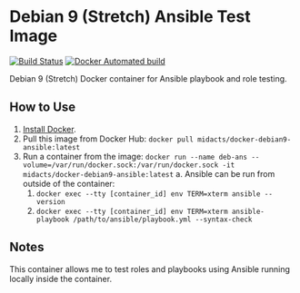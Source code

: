 # Debian 9 (Stretch) Ansible Test Image

[![Build Status](https://travis-ci.org/Midacts/docker-debian9-ansible.svg?branch=master)](https://travis-ci.org/Midacts/docker-debian9-ansible) [![Docker Automated build](https://img.shields.io/docker/automated/midacts/docker-debian9-ansible.svg?maxAge=2592000)](https://hub.docker.com/r/midacts/docker-debian9-ansible/)

Debian 9 (Stretch) Docker container for Ansible playbook and role testing.

## How to Use

1. [Install Docker](https://docs.docker.com/engine/installation/).
2. Pull this image from Docker Hub: `docker pull midacts/docker-debian9-ansible:latest`
3. Run a container from the image: `docker run --name deb-ans --volume=/var/run/docker.sock:/var/run/docker.sock -it midacts/docker-debian9-ansible:latest`
  a. Ansible can be run from outside of the container:
    1. `docker exec --tty [container_id] env TERM=xterm ansible --version`
    2. `docker exec --tty [container_id] env TERM=xterm ansible-playbook /path/to/ansible/playbook.yml --syntax-check`

## Notes

This container allows me to test roles and playbooks using Ansible running locally inside the container.